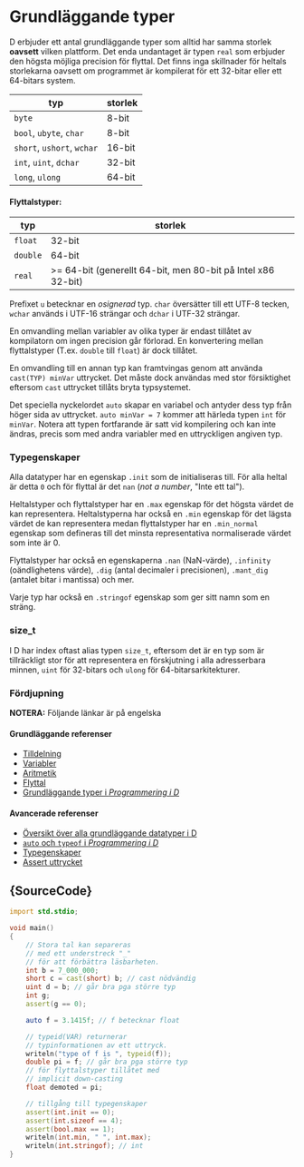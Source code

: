 # Grundläggande typer

D erbjuder ett antal grundläggande typer som alltid har samma
storlek **oavsett** vilken plattform. Det enda undantaget
är typen `real` som erbjuder den högsta möjliga precision för
flyttal. Det finns inga skillnader för heltals storlekarna oavsett
om programmet är kompilerat för ett 32-bitar eller ett 64-bitars system.

| typ                           | storlek
|-------------------------------|------------
|`byte`                         | 8-bit
|`bool`, `ubyte`, `char`        | 8-bit
|`short`, `ushort`, `wchar`     | 16-bit
|`int`, `uint`, `dchar`         | 32-bit
|`long`, `ulong`                | 64-bit

#### Flyttalstyper:

| typ     | storlek
|---------|--------------------------------------------------
|`float`  | 32-bit
|`double` | 64-bit
|`real`   | >= 64-bit (generellt 64-bit, men 80-bit på Intel x86 32-bit)

Prefixet `u` betecknar en *osignerad* typ. `char` översätter till
ett UTF-8 tecken, `wchar` används i UTF-16 strängar och `dchar`
i UTF-32 strängar.

En omvandling mellan variabler av olika typer är endast
tillåtet av kompilatorn om ingen precision går förlorad.
En konvertering mellan flyttalstyper (T.ex. `double` till `float`)
är dock tillåtet.

En omvandling till en annan typ kan framtvingas genom att
använda `cast(TYP) minVar` uttrycket. Det måste dock användas
med stor försiktighet eftersom `cast` uttrycket tillåts bryta typsystemet.

Det speciella nyckelordet `auto` skapar en variabel och antyder dess typ
från höger sida av uttrycket. `auto minVar = 7` kommer att härleda typen
`int` för `minVar`. Notera att typen fortfarande är satt vid kompilering och
kan inte ändras, precis som med andra variabler med en uttryckligen
angiven typ.

### Typegenskaper

Alla datatyper har en egenskap `.init` som de initialiseras till. För alla
heltal är detta `0` och för flyttal är det `nan` (*not a number*, "Inte ett tal").

Heltalstyper och flyttalstyper har en `.max` egenskap för det högsta värdet
de kan representera. Heltalstyperna har också en `.min` egenskap för det
lägsta värdet de kan representera medan flyttalstyper har en `.min_normal`
egenskap som defineras till det minsta representativa normaliserade värdet
som inte är 0.

Flyttalstyper har också en egenskaperna `.nan` (NaN-värde), `.infinity`
(oändlighetens värde), `.dig` (antal decimaler i precisionen), `.mant_dig`
(antalet bitar i mantissa) och mer.

Varje typ har också en `.stringof` egenskap som ger sitt namn som en
sträng.

### size_t

I D har index oftast alias typen `size_t`, eftersom det är en typ som är
tillräckligt stor för att representera en förskjutning i alla adresserbara
minnen, `uint` för 32-bitars och `ulong` för 64-bitarsarkitekturer.

### Fördjupning
**NOTERA:** Följande länkar är på engelska

#### Grundläggande referenser

- [Tilldelning](http://ddili.org/ders/d.en/assignment.html)
- [Variabler](http://ddili.org/ders/d.en/variables.html)
- [Aritmetik](http://ddili.org/ders/d.en/arithmetic.html)
- [Flyttal](http://ddili.org/ders/d.en/floating_point.html)
- [Grundläggande typer i _Programmering i D_](http://ddili.org/ders/d.en/types.html)

#### Avancerade referenser

- [Översikt över alla grundläggande datatyper i D](https://dlang.org/spec/type.html)
- [`auto` och `typeof` i _Programmering i D_](http://ddili.org/ders/d.en/auto_and_typeof.html)
- [Typegenskaper](https://dlang.org/spec/property.html)
- [Assert uttrycket](https://dlang.org/spec/expression.html#AssertExpression)

## {SourceCode}

```d
import std.stdio;

void main()
{
    // Stora tal kan separeras
    // med ett understreck "_"
    // för att förbättra läsbarheten.
    int b = 7_000_000;
    short c = cast(short) b; // cast nödvändig
    uint d = b; // går bra pga större typ
    int g;
    assert(g == 0);

    auto f = 3.1415f; // f betecknar float

    // typeid(VAR) returnerar
    // typinformationen av ett uttryck.
    writeln("type of f is ", typeid(f));
    double pi = f; // går bra pga större typ
    // för flyttalstyper tillåtet med
    // implicit down-casting
    float demoted = pi;

    // tillgång till typegenskaper
    assert(int.init == 0);
    assert(int.sizeof == 4);
    assert(bool.max == 1);
    writeln(int.min, " ", int.max);
    writeln(int.stringof); // int
}
```
